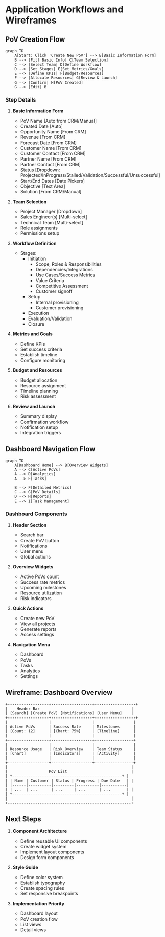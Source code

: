 # Application Workflows and Wireframes

## PoV Creation Flow

```mermaid
graph TD
    A[Start: Click 'Create New PoV'] --> B[Basic Information Form]
    B --> |Fill Basic Info| C[Team Selection]
    C --> |Select Team| D[Define Workflow]
    D --> |Set Stages| E[Set Metrics/Goals]
    E --> |Define KPIs| F[Budget/Resources]
    F --> |Allocate Resources| G[Review & Launch]
    G --> |Confirm| H[PoV Created]
    G --> |Edit| B
```

### Step Details

1. **Basic Information Form**
   - PoV Name [Auto from CRM/Manual]
   - Created Date [Auto]
   - Opportunity Name [From CRM]
   - Revenue [From CRM]
   - Forecast Date [From CRM]
   - Customer Name [From CRM]
   - Customer Contact [From CRM]
   - Partner Name [From CRM]
   - Partner Contact [From CRM]
   - Status [Dropdown: Projected/InProgress/Stalled/Validation/Successful/Unsuccessful]
   - Start/End Dates [Date Pickers]
   - Objective [Text Area]
   - Solution [From CRM/Manual]

2. **Team Selection**
   - Project Manager [Dropdown]
   - Sales Engineer(s) [Multi-select]
   - Technical Team [Multi-select]
   - Role assignments
   - Permissions setup

3. **Workflow Definition**
   - Stages:
     * Initiation
       - Scope, Roles & Responsibilities
       - Dependencies/Integrations
       - Use Cases/Success Metrics
       - Value Criteria
       - Competitive Assessment
       - Customer signoff
     * Setup
       - Internal provisioning
       - Customer provisioning
     * Execution
     * Evaluation/Validation
     * Closure

4. **Metrics and Goals**
   - Define KPIs
   - Set success criteria
   - Establish timeline
   - Configure monitoring

5. **Budget and Resources**
   - Budget allocation
   - Resource assignment
   - Timeline planning
   - Risk assessment

6. **Review and Launch**
   - Summary display
   - Confirmation workflow
   - Notification setup
   - Integration triggers

## Dashboard Navigation Flow

```mermaid
graph TD
    A[Dashboard Home] --> B[Overview Widgets]
    A --> C[Active PoVs]
    A --> D[Analytics]
    A --> E[Tasks]
    
    B --> F[Detailed Metrics]
    C --> G[PoV Details]
    D --> H[Reports]
    E --> I[Task Management]
```

### Dashboard Components

1. **Header Section**
   - Search bar
   - Create PoV button
   - Notifications
   - User menu
   - Global actions

2. **Overview Widgets**
   - Active PoVs count
   - Success rate metrics
   - Upcoming milestones
   - Resource utilization
   - Risk indicators

3. **Quick Actions**
   - Create new PoV
   - View all projects
   - Generate reports
   - Access settings

4. **Navigation Menu**
   - Dashboard
   - PoVs
   - Tasks
   - Analytics
   - Settings

## Wireframe: Dashboard Overview

```
+------------------+------------------+------------------+
|    Header Bar                                        |
| [Search] [Create PoV] [Notifications] [User Menu]    |
+------------------+------------------+------------------+
|                  |                  |                 |
| Active PoVs      | Success Rate     | Milestones      |
| [Count: 12]      | [Chart: 75%]     | [Timeline]      |
|                  |                  |                 |
+------------------+------------------+-----------------+
|                  |                  |                 |
| Resource Usage   | Risk Overview    | Team Status     |
| [Chart]          | [Indicators]     | [Activity]      |
|                  |                  |                 |
+------------------+------------------+-----------------+
|                                                      |
|                  PoV List                            |
| +------------------------------------------------+ |
| | Name | Customer | Status | Progress | Due Date   | |
| |------|----------|---------|----------|-----------|
| | ...  | ...      | ...     | ...      | ...       | |
| +------------------------------------------------+ |
|                                                      |
+------------------------------------------------------+
```

## Next Steps

1. **Component Architecture**
   - Define reusable UI components
   - Create widget system
   - Implement layout components
   - Design form components

2. **Style Guide**
   - Define color system
   - Establish typography
   - Create spacing rules
   - Set responsive breakpoints

3. **Implementation Priority**
   - Dashboard layout
   - PoV creation flow
   - List views
   - Detail views
